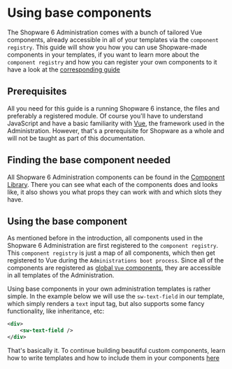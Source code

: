 # Using base components

The Shopware 6 Administration comes with a bunch of tailored Vue components, already accessible in all of your templates via the `component registry`. This guide will show you how you can use Shopware-made components in your templates, if you want to learn more about the `component registry` and how you can register your own components to it have a look at the [corresponding guide](add-custom-component.md)

## Prerequisites

All you need for this guide is a running Shopware 6 instance, the files and preferably a registered module. Of course you'll have to understand JavaScript and have a basic familiarity with [Vue](https://vuejs.org/), the framework used in the Administration. However, that's a prerequisite for Shopware as a whole and will not be taught as part of this documentation.

## Finding the base component needed

All Shopware 6 Administration components can be found in the [Component Library](https://component-library.shopware.com/). There you can see what each of the components does and looks like, it also shows you what props they can work with and which slots they have.

## Using the base component

As mentioned before in the introduction, all components used in the Shopware 6 Administration are first registered to the `component registry`. This `component registry` is just a map of all components, which then get registered to Vue during the `Administrations boot process`. Since all of the components are registered as [global `Vue` components](https://vuejs.org/v2/guide/components-registration.html#Global-Registration), they are accessible in all templates of the Administration.

Using base components in your own administration templates is rather simple. In the example below we will use the `sw-text-field` in our template, which simply renders a `text` input tag, but also supports some fancy functionality, like inheritance, etc:

<CodeBlock title="<plugin-root>/src/Resources/app/administration/app/src/component/example-component/example.html.twig">

```xml
<div>
    <sw-text-field />
</div>
```

</CodeBlock>

That's basically it. To continue building beautiful custom components, learn how to write templates and how to include them in your components [here](writing-templates.md)
